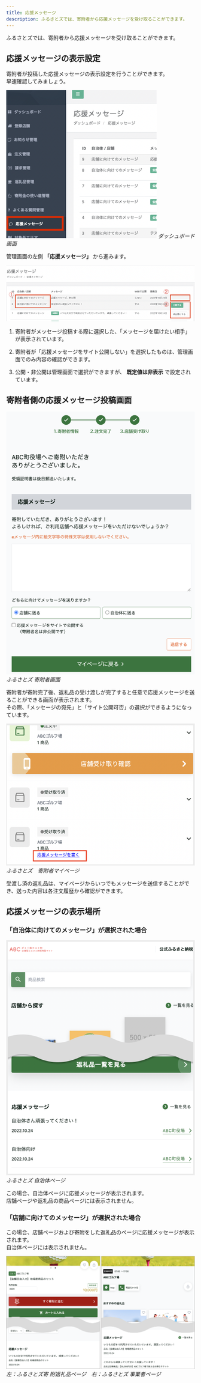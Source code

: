 ```yaml
---
title: 応援メッセージ
description: ふるさとズでは、寄附者から応援メッセージを受け取ることができます。
---
```


ふるさとズでは、寄附者から応援メッセージを受け取ることができます。

## 応援メッセージの表示設定
寄附者が投稿した応援メッセージの表示設定を行うことができます。  
早速確認してみましょう。

![ダッシュボード画面](/src/assets/images/lg_message_01.png)
*ダッシュボード画面*

管理画面の左側 **「応援メッセージ」** から進みます。

![](/src/assets/images/lg_message_02.png)

1. 寄附者がメッセージ投稿する際に選択した、「メッセージを届けたい相手」が表示されています。

2. 寄附者が「応援メッセージをサイト公開しない」を選択したものは、管理画面でのみ内容の確認ができます。

3. 公開・非公開は管理画面で選択ができますが、 **既定値は非表示** で設定されています。

## 寄附者側の応援メッセージ投稿画面

![ふるさとズ 寄附者画面](/src/assets/images/lg_message_03.png)
*ふるさとズ 寄附者画面*

寄附者が寄附完了後、返礼品の受け渡しが完了すると任意で応援メッセージを送ることができる画面が表示されます。  
その際、「メッセージの宛先」と「サイト公開可否」の選択ができるようになっています。

![ふるさとズ　寄附者マイページ](/src/assets/images/lg_message_04.png)
*ふるさとズ　寄附者マイページ*

受渡し済の返礼品は、マイページからいつでもメッセージを送信することができ、送った内容は各注文履歴から確認ができます。

## 応援メッセージの表示場所

### 「自治体に向けてのメッセージ」が選択された場合

![ふるさとズ 自治体ページ](/src/assets/images/lg_message_05.png)
*ふるさとズ 自治体ページ*

この場合、自治体ページに応援メッセージが表示されます。  
店舗ページや返礼品の商品ページには表示されません。

### 「店舗に向けてのメッセージ」が選択された場合

この場合、店舗ページおよび寄附をした返礼品のページに応援メッセージが表示されます。  
自治体ページには表示されません。

![左：ふるさとズ寄 附返礼品ページ　右：ふるさとズ 事業者ページ](/src/assets/images/lg_message_06.png)
*左：ふるさとズ寄 附返礼品ページ　右：ふるさとズ 事業者ページ*